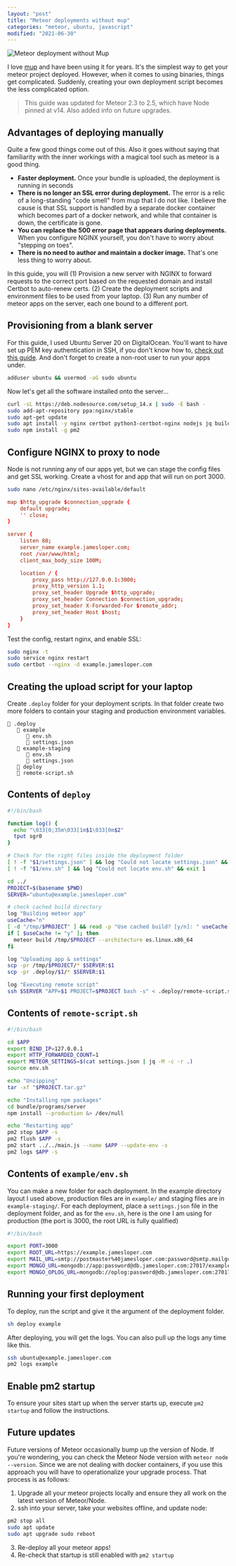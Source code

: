 ```yaml
---
layout: "post"
title: "Meteor deployments without mup"
categories: "meteor, ubuntu, javascript"
modified: "2021-06-30"
---
```


<img src="/assets/meteor-deployment.png" alt="Meteor deployment without Mup" class="banner"/>

I love [mup](http://meteor-up.com/) and have been using it for years. It's the simplest way to get your meteor project deployed. However, when it comes to using binaries, things get complicated. Suddenly, creating your own deployment script becomes the less complicated option.

<!--more-->

> This guide was updated for Meteor 2.3 to 2.5, which have Node pinned at v14. Also added info on future upgrades.

## Advantages of deploying manually

Quite a few good things come out of this. Also it goes without saying that familiarity with the inner workings with a magical tool such as meteor is a good thing.

- **Faster deployment.** Once your bundle is uploaded, the deployment is running in seconds
- **There is no longer an SSL error during deployment.** The error is a relic of a long-standing "code smell" from mup that I do not like. I believe the cause is that SSL support is handled by a separate docker container which becomes part of a docker network, and while that container is down, the certificate is gone.
- **You can replace the 500 error page that appears during deployments.** When you configure NGINX yourself, you don't have to worry about "stepping on toes".
- **There is no need to author and maintain a docker image.** That's one less thing to worry about.

In this guide, you will (1) Provision a new server with NGINX to forward requests to the correct port based on the requested domain and install Certbot to auto-renew certs. (2) Create the deployment scripts and environment files to be used from your laptop. (3) Run any number of meteor apps on the server, each one bound to a different port.

## Provisioning from a blank server

For this guide, I used Ubuntu Server 20 on DigitalOcean. You'll want to have set up PEM key authentication in SSH, if you don't know how to, [check out this guide](https://www.digitalocean.com/community/tutorials/how-to-set-up-ssh-keys-on-ubuntu-20-04). And don't forget to create a non-root user to run your apps under.

``` bash
adduser ubuntu && usermod -aG sudo ubuntu
```

Now let's get all the software installed onto the server...

``` bash
curl -sL https://deb.nodesource.com/setup_14.x | sudo -E bash -
sudo add-apt-repository ppa:nginx/stable
sudo apt-get update
sudo apt install -y nginx certbot python3-certbot-nginx nodejs jq build-essential
sudo npm install -g pm2
```

## Configure NGINX to proxy to node

Node is not running any of our apps yet, but we can stage the config files and get SSL working. Create a vhost for and app that will run on port 3000.

``` bash
sudo nano /etc/nginx/sites-available/default
```

``` conf
map $http_upgrade $connection_upgrade {
    default upgrade;
    '' close;
}

server {
    listen 80;
    server_name example.jamesloper.com;
    root /var/www/html;
    client_max_body_size 100M;

    location / {
        proxy_pass http://127.0.0.1:3000;
        proxy_http_version 1.1;
        proxy_set_header Upgrade $http_upgrade;
        proxy_set_header Connection $connection_upgrade;
        proxy_set_header X-Forwarded-For $remote_addr;
        proxy_set_header Host $host;
    }
}
```

Test the config, restart nginx, and enable SSL:

``` bash
sudo nginx -t
sudo service nginx restart
sudo certbot --nginx -d example.jamesloper.com
```

## Creating the upload script for your laptop

Create `.deploy` folder for your deployment scripts. In that folder create two more folders to contain your staging and production environment variables.

``` directory
📂 .deploy
   📂 example
      📄 env.sh
      📄 settings.json
   📂 example-staging
      📄 env.sh
      📄 settings.json
   📄 deploy
   📄 remote-script.sh
```

## Contents of `deploy`

``` bash
#!/bin/bash

function log() {
  echo "\033[0;35m\033[1m$1\033[0m$2"
  tput sgr0
}

# Check for the right files inside the deployment folder
[ ! -f "$1/settings.json" ] && log "Could not locate settings.json" && exit 1
[ ! -f "$1/env.sh" ] && log "Could not locate env.sh" && exit 1

cd ../
PROJECT=$(basename $PWD)
SERVER="ubuntu@example.jamesloper.com"

# check cached build directory
log "Building meteor app"
useCache="n"
[ -d "/tmp/$PROJECT" ] && read -p "Use cached build? [y/n]: " useCache
if [ $useCache != "y" ]; then
  meteor build /tmp/$PROJECT --architecture os.linux.x86_64
fi

log "Uploading app & settings"
scp -pr /tmp/$PROJECT/* $SERVER:$1
scp -pr .deploy/$1/* $SERVER:$1

log "Executing remote script"
ssh $SERVER "APP=$1 PROJECT=$PROJECT bash -s" < .deploy/remote-script.sh
```

## Contents of `remote-script.sh`

``` bash
#!/bin/bash

cd $APP
export BIND_IP=127.0.0.1
export HTTP_FORWARDED_COUNT=1
export METEOR_SETTINGS=$(cat settings.json | jq -M -c -r .)
source env.sh

echo "Unzipping"
tar -xf "$PROJECT.tar.gz"

echo "Installing npm packages"
cd bundle/programs/server
npm install --production &> /dev/null

echo "Restarting app"
pm2 stop $APP -s
pm2 flush $APP -s
pm2 start ../../main.js --name $APP --update-env -s
pm2 logs $APP -s
```

## Contents of `example/env.sh`

You can make a new folder for each deployment. In the example directory layout I used above, production files are in `example/` and staging files are in `example-staging/`. For each deployment, place a `settings.json` file in the deployment folder, and as for the `env.sh`, here is the one I am using for production (the port is 3000, the root URL is fully qualified)

``` bash
#!/bin/bash

export PORT=3000
export ROOT_URL=https://example.jamesloper.com
export MAIL_URL=smtp://postmaster%40jamesloper.com:password@smtp.mailgun.org:587
export MONGO_URL=mongodb://app:password@db.jamesloper.com:27017/example
export MONGO_OPLOG_URL=mongodb://oplog:password@db.jamesloper.com:27017/local?authSource=admin
```

## Running your first deployment

To deploy, run the script and give it the argument of the deployment folder.

``` bash
sh deploy example
```

After deploying, you will get the logs. You can also pull up the logs any time like this.

``` bash
ssh ubuntu@example.jamesloper.com
pm2 logs example
```

## Enable pm2 startup

To ensure your sites start up when the server starts up, execute `pm2 startup` and follow the instructions.

## Future updates

Future versions of Meteor occasionally bump up the version of Node. If you're wondering, you can check the Meteor Node version with `meteor node --version`. Since we are not dealing with docker containers, if you use this approach you will have to operationalize your upgrade process. That process is as follows:

1. Upgrade all your meteor projects locally and ensure they all work on the latest version of Meteor/Node.
2. ssh into your server, take your websites offline, and update node:
``` bash
pm2 stop all 
sudo apt update 
sudo apt upgrade sudo reboot
```

3. Re-deploy all your meteor apps!
4. Re-check that startup is still enabled with `pm2 startup`